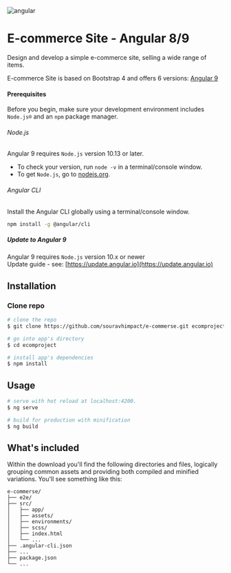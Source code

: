 ![angular](https://img.shields.io/badge/angular-^9.1.1-lightgrey.svg?style=flat-square&logo=angular)  

# E-commerce Site - Angular 8/9
Design and develop a simple e-commerce site, selling a wide range of items.

E-commerce Site is based on Bootstrap 4 and offers 6 versions: 
[Angular 9](https://www.npmjs.com/package/@angular/cli)

#### Prerequisites
Before you begin, make sure your development environment includes `Node.js®` and an `npm` package manager.

###### Node.js
Angular 9 requires `Node.js` version 10.13 or later.

- To check your version, run `node -v` in a terminal/console window.
- To get `Node.js`, go to [nodejs.org](https://nodejs.org/).

###### Angular CLI
Install the Angular CLI globally using a terminal/console window.
```bash
npm install -g @angular/cli
```

##### Update to Angular 9
Angular 9 requires `Node.js` version 10.x or newer    
Update guide - see: [https://update.angular.io](https://update.angular.io)

## Installation

### Clone repo

``` bash
# clone the repo
$ git clone https://github.com/souravhimpact/e-commerse.git ecomproject

# go into app's directory
$ cd ecomproject

# install app's dependencies
$ npm install
```

## Usage

``` bash
# serve with hot reload at localhost:4200.
$ ng serve

# build for production with minification
$ ng build
```


## What's included

Within the download you'll find the following directories and files, logically grouping common assets and providing both compiled and minified variations. You'll see something like this:

```
e-commerse/
├── e2e/
├── src/
│   ├── app/
│   ├── assets/
│   ├── environments/
│   ├── scss/
│   ├── index.html
│   └── ...
├── .angular-cli.json
├── ...
├── package.json
└── ...
```